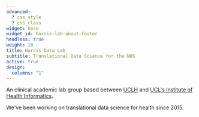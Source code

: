 ```yaml
---
advanced:
  ? css_style
  ? css_class
widget: hero
widget_id: harris-lab-about-footer
headless: true
weight: 10
title: Harris Data Lab
subtitle: Translational Data Science for the NHS
active: true
design:
  columns: "1"
---
```

An clinical academic lab group based between [UCLH](https://www.uclh.nhs.uk/our-services/find-service/critical-care) and [UCL's Institute of Health Informatics](https://www.ucl.ac.uk/health-informatics/groups/translational-data-science).

We've been working on translational data science for health since 2015.